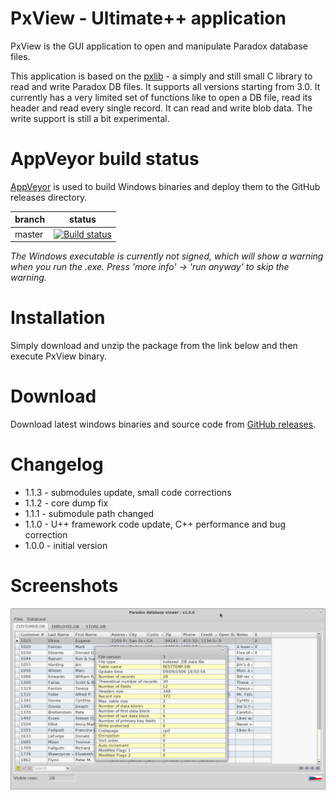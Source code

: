 # PxView - Ultimate++ application

PxView is the GUI application to open and manipulate Paradox database files.

This application is based on the [pxlib](http://pxlib.sourceforge.net/) - a simply and still small C library to read and write Paradox DB files. It supports all versions starting from 3.0. It currently has a very limited set of functions like to open a DB file, read its header and read every single record. It can read and write blob data. The write support is still a bit experimental.

# AppVeyor build status

[AppVeyor](https://www.appveyor.com) is used to build Windows binaries and deploy them to the GitHub releases directory.

|branch  | status|
|---     |---    |
|master  |[![Build status](https://ci.appveyor.com/api/projects/status/github/CoolmanCZ/pxview?svg=true)](https://ci.appveyor.com/project/CoolmanCZ/pxview)|

*The Windows executable is currently not signed, which will show a warning when you run the .exe. Press 'more info' -> 'run anyway' to skip the warning.*

# Installation

Simply download and unzip the package from the link below and then execute PxView binary.

# Download

Download latest windows binaries and source code from [GitHub releases](https://github.com/CoolmanCZ/pxview/releases/).

# Changelog

* 1.1.3 - submodules update, small code corrections
* 1.1.2 - core dump fix
* 1.1.1 - submodule path changed
* 1.1.0 - U++ framework code update, C++ performance and bug correction
* 1.0.0 - initial version

# Screenshots

![img1](https://github.com/CoolmanCZ/pxview/raw/master/images/img1.png "screenshot 1")


